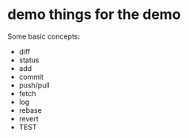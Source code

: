 # demo things for the demo

Some basic concepts:

- diff
- status
- add
- commit
- push/pull
- fetch
- log
- rebase
- revert
- TEST
